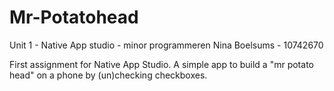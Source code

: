 # Mr-Potatohead
Unit 1 - Native App studio - minor programmeren
Nina Boelsums - 10742670

First assignment for Native App Studio.
A simple app to build a "mr potato head" on a phone by (un)checking checkboxes.
